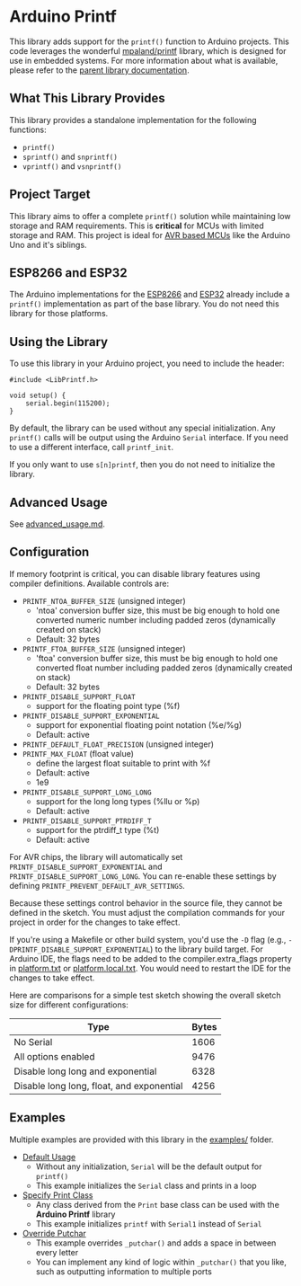 # Arduino Printf

This library adds support for the `printf()` function to Arduino projects. This code leverages the wonderful [mpaland/printf](https://github.com/mpaland/printf) library, which is designed for use in embedded systems. For more information about what is available, please refer to the [parent library documentation](https://github.com/mpaland/printf/blob/master/README.md).

## What This Library Provides

This library provides a standalone implementation for the following functions:

* `printf()`
* `sprintf()` and `snprintf()`
* `vprintf()` and `vsnprintf()`

## Project Target

This library aims to offer a complete `printf()` solution while maintaining low storage and RAM requirements. 
This is **critical** for MCUs with limited storage and RAM. This project is ideal for [AVR based MCUs](https://en.wikipedia.org/wiki/AVR_microcontrollers) like the 
Arduino Uno and it's siblings.

## ESP8266 and ESP32

The Arduino implementations for the [ESP8266](https://github.com/esp8266/Arduino) and 
[ESP32](https://github.com/espressif/arduino-esp32) already include a `printf()` implementation 
as part of the base library. You do not need this library for those platforms.

## Using the Library

To use this library in your Arduino project, you need to include the header:

```
#include <LibPrintf.h>

void setup() {
    serial.begin(115200);
}
```

By default, the library can be used without any special initialization. Any `printf()` calls will be output using 
the Arduino `Serial` interface. If you need to use a different interface, call `printf_init`.

If you only want to use `s[n]printf`, then you do not need to initialize the library.

## Advanced Usage

See [advanced_usage.md](advanced_usage.md).

## Configuration

If memory footprint is critical, you can disable library features using compiler definitions. Available controls are:

* `PRINTF_NTOA_BUFFER_SIZE` (unsigned integer)
    * 'ntoa' conversion buffer size, this must be big enough to hold one converted numeric number including padded zeros (dynamically created on stack)
    * Default: 32 bytes
* `PRINTF_FTOA_BUFFER_SIZE` (unsigned integer)
    - 'ftoa' conversion buffer size, this must be big enough to hold one converted float number including padded zeros (dynamically created on stack)
    - Default: 32 bytes
* `PRINTF_DISABLE_SUPPORT_FLOAT`
    - support for the floating point type (%f)
* `PRINTF_DISABLE_SUPPORT_EXPONENTIAL`
    - support for exponential floating point notation (%e/%g)
    - Default: active
* `PRINTF_DEFAULT_FLOAT_PRECISION` (unsigned integer)
* `PRINTF_MAX_FLOAT` (float value)
    - define the largest float suitable to print with %f
    - Default: active
    - 1e9
* `PRINTF_DISABLE_SUPPORT_LONG_LONG`
    - support for the long long types (%llu or %p)
    * Default: active
* `PRINTF_DISABLE_SUPPORT_PTRDIFF_T`
    - support for the ptrdiff_t type (%t)
    - Default: active

For AVR chips, the library will automatically set `PRINTF_DISABLE_SUPPORT_EXPONENTIAL` and `PRINTF_DISABLE_SUPPORT_LONG_LONG`. You can re-enable these settings by defining `PRINTF_PREVENT_DEFAULT_AVR_SETTINGS`.

Because these settings control behavior in the source file, they cannot be defined in the sketch. You must adjust the compilation commands for your project in order for the changes to take effect.

If you're using a Makefile or other build system, you'd use the `-D` flag (e.g., `-DPRINTF_DISABLE_SUPPORT_EXPONENTIAL`) to the library build target. For Arduino IDE, the flags need to be added to the compiler.extra_flags property in [platform.txt](https://arduino.github.io/arduino-cli/platform-specification/#platformtxt) or [platform.local.txt](https://arduino.github.io/arduino-cli/platform-specification/#platformlocaltxt). You would need to restart the IDE for the changes to take effect.

Here are comparisons for a simple test sketch showing the overall sketch size for different configurations:

| Type           | Bytes |
| -------------- | ----- |
| No Serial      | 1606  |
| All options enabled | 9476  |
| Disable long long and exponential | 6328 |
| Disable long long, float, and exponential | 4256 |

## Examples

Multiple examples are provided with this library in the [examples/](examples/) folder.

* [Default Usage](examples/default_to_serial/default_to_serial.ino)
    - Without any initialization, `Serial` will be the default output for `printf()`
    - This example initializes the `Serial` class and prints in a loop
* [Specify Print Class](examples/specify_print_class/specify_print_class.ino)
    - Any class derived from the `Print` base class can be used with the **Arduino Printf** library
    - This example initializes `printf` with `Serial1` instead of `Serial`
* [Override Putchar](examples/override_putchar/override_putchar.ino)
    - This example overrides `_putchar()` and adds a space in between every letter
    - You can implement any kind of logic within `_putchar()` that you like, such as outputting information to multiple ports
